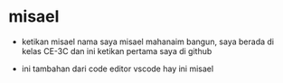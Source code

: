 # misael
- ketikan misael
nama saya misael mahanaim bangun, saya berada di kelas CE-3C dan ini ketikan pertama saya di github 

- ini tambahan dari code editor vscode
hay ini misael
